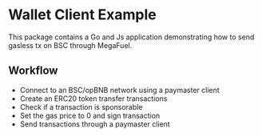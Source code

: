 # Wallet Client Example

This package contains a Go and Js application demonstrating how to send gasless tx on BSC through MegaFuel.

## Workflow

- Connect to an BSC/opBNB network using a paymaster client
- Create an ERC20 token transfer transactions
- Check if a transaction is sponsorable
- Set the gas price to 0 and sign transaction
- Send transactions through a paymaster client